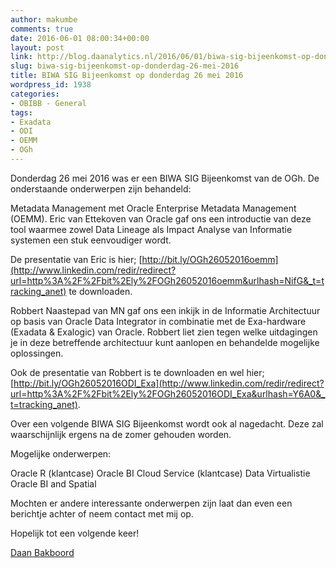 ```yaml
---
author: makumbe
comments: true
date: 2016-06-01 08:00:34+00:00
layout: post
link: http://blog.daanalytics.nl/2016/06/01/biwa-sig-bijeenkomst-op-donderdag-26-mei-2016/
slug: biwa-sig-bijeenkomst-op-donderdag-26-mei-2016
title: BIWA SIG Bijeenkomst op donderdag 26 mei 2016
wordpress_id: 1938
categories:
- OBIBB - General
tags:
- Exadata
- ODI
- OEMM
- OGh
---
```


Donderdag 26 mei 2016 was er een BIWA SIG Bijeenkomst van de OGh. De onderstaande onderwerpen zijn behandeld:

Metadata Management met Oracle Enterprise Metadata Management (OEMM). Eric van Ettekoven van Oracle gaf ons een introductie van deze tool waarmee zowel Data Lineage als Impact Analyse van Informatie systemen een stuk eenvoudiger wordt.

De presentatie van Eric is hier; [http://bit.ly/OGh26052016oemm](http://www.linkedin.com/redir/redirect?url=http%3A%2F%2Fbit%2Ely%2FOGh26052016oemm&urlhash=NifG&_t=tracking_anet) te downloaden.

Robbert Naastepad van MN gaf ons een inkijk in de Informatie Architectuur op basis van Oracle Data Integrator in combinatie met de Exa-hardware (Exadata & Exalogic) van Oracle. Robbert liet zien tegen welke uitdagingen je in deze betreffende architectuur kunt aanlopen en behandelde mogelijke oplossingen.

Ook de presentatie van Robbert is te downloaden en wel hier; [http://bit.ly/OGh26052016ODI_Exa](http://www.linkedin.com/redir/redirect?url=http%3A%2F%2Fbit%2Ely%2FOGh26052016ODI_Exa&urlhash=Y6A0&_t=tracking_anet).

Over een volgende BIWA SIG Bijeenkomst wordt ook al nagedacht. Deze zal waarschijnlijk ergens na de zomer gehouden worden.

Mogelijke onderwerpen:

Oracle R (klantcase)
Oracle BI Cloud Service (klantcase)
Data Virtualistie
Oracle BI and Spatial

Mochten er andere interessante onderwerpen zijn laat dan even een berichtje achter of neem contact met mij op.

Hopelijk tot een volgende keer!

[Daan Bakboord](https://www.linkedin.com/profile/view?id=ADcAAAAUXzkB8bjbpJIibMbTjue6Algu-j4E_Nw&authType=name&authToken=2ZBv)
